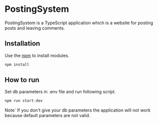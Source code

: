 
# PostingSystem

PostingSystem is a TypeScript application which is a website for posting posts and leaving comments.

## Installation

Use the [npm](https://www.npmjs.com/) to install modules.

```bash
npm install
```

## How to run

Set db parameters in .env file and run following script.
```node.js
npm run start:dev
```

Note` If you don't give your db parameters the application will not work because default parameters are not valid.